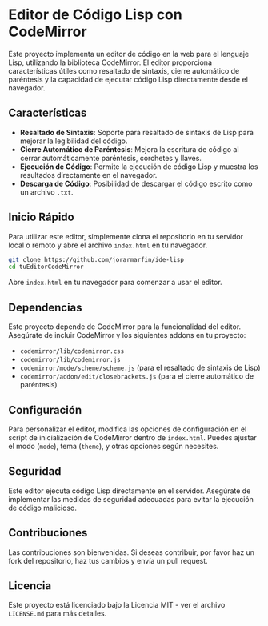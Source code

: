 
# Editor de Código Lisp con CodeMirror

Este proyecto implementa un editor de código en la web para el lenguaje Lisp, utilizando la biblioteca CodeMirror. El editor proporciona características útiles como resaltado de sintaxis, cierre automático de paréntesis y la capacidad de ejecutar código Lisp directamente desde el navegador.

## Características

- **Resaltado de Sintaxis**: Soporte para resaltado de sintaxis de Lisp para mejorar la legibilidad del código.
- **Cierre Automático de Paréntesis**: Mejora la escritura de código al cerrar automáticamente paréntesis, corchetes y llaves.
- **Ejecución de Código**: Permite la ejecución de código Lisp y muestra los resultados directamente en el navegador.
- **Descarga de Código**: Posibilidad de descargar el código escrito como un archivo `.txt`.

## Inicio Rápido

Para utilizar este editor, simplemente clona el repositorio en tu servidor local o remoto y abre el archivo `index.html` en tu navegador.

```bash
git clone https://github.com/jorarmarfin/ide-lisp
cd tuEditorCodeMirror
```

Abre `index.html` en tu navegador para comenzar a usar el editor.

## Dependencias

Este proyecto depende de CodeMirror para la funcionalidad del editor. Asegúrate de incluir CodeMirror y los siguientes addons en tu proyecto:

- `codemirror/lib/codemirror.css`
- `codemirror/lib/codemirror.js`
- `codemirror/mode/scheme/scheme.js` (para el resaltado de sintaxis de Lisp)
- `codemirror/addon/edit/closebrackets.js` (para el cierre automático de paréntesis)

## Configuración

Para personalizar el editor, modifica las opciones de configuración en el script de inicialización de CodeMirror dentro de `index.html`. Puedes ajustar el modo (`mode`), tema (`theme`), y otras opciones según necesites.

## Seguridad

Este editor ejecuta código Lisp directamente en el servidor. Asegúrate de implementar las medidas de seguridad adecuadas para evitar la ejecución de código malicioso.

## Contribuciones

Las contribuciones son bienvenidas. Si deseas contribuir, por favor haz un fork del repositorio, haz tus cambios y envía un pull request.

## Licencia

Este proyecto está licenciado bajo la Licencia MIT - ver el archivo `LICENSE.md` para más detalles.
